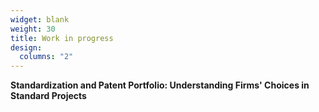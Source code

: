 ```yaml
---
widget: blank
weight: 30
title: Work in progress
design:
  columns: "2"
---
```


**Standardization and Patent Portfolio: Understanding Firms' Choices in Standard Projects**




